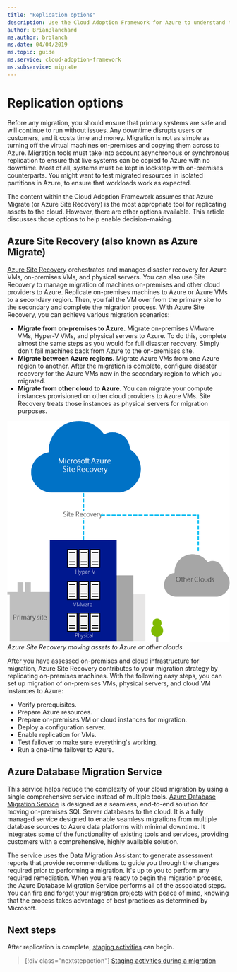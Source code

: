 ```yaml
---
title: "Replication options"
description: Use the Cloud Adoption Framework for Azure to understand the replication process and why you need replication for cloud migration.
author: BrianBlanchard
ms.author: brblanch
ms.date: 04/04/2019
ms.topic: guide
ms.service: cloud-adoption-framework
ms.subservice: migrate
---
```


# Replication options

Before any migration, you should ensure that primary systems are safe and will continue to run without issues. Any downtime disrupts users or customers, and it costs time and money. Migration is not as simple as turning off the virtual machines on-premises and copying them across to Azure. Migration tools must take into account asynchronous or synchronous replication to ensure that live systems can be copied to Azure with no downtime. Most of all, systems must be kept in lockstep with on-premises counterparts. You might want to test migrated resources in isolated partitions in Azure, to ensure that workloads work as expected.

The content within the Cloud Adoption Framework assumes that Azure Migrate (or Azure Site Recovery) is the most appropriate tool for replicating assets to the cloud. However, there are other options available. This article discusses those options to help enable decision-making.

## Azure Site Recovery (also known as Azure Migrate)

[Azure Site Recovery](https://docs.microsoft.com/azure/site-recovery/site-recovery-overview) orchestrates and manages disaster recovery for Azure VMs, on-premises VMs, and physical servers. You can also use Site Recovery to manage migration of machines on-premises and other cloud providers to Azure. Replicate on-premises machines to Azure or Azure VMs to a secondary region. Then, you fail the VM over from the primary site to the secondary and complete the migration process. With Azure Site Recovery, you can achieve various migration scenarios:

- **Migrate from on-premises to Azure.** Migrate on-premises VMware VMs, Hyper-V VMs, and physical servers to Azure. To do this, complete almost the same steps as you would for full disaster recovery. Simply don't fail machines back from Azure to the on-premises site.
- **Migrate between Azure regions.** Migrate Azure VMs from one Azure region to another. After the migration is complete, configure disaster recovery for the Azure VMs now in the secondary region to which you migrated.
- **Migrate from other cloud to Azure.** You can migrate your compute instances provisioned on other cloud providers to Azure VMs. Site Recovery treats those instances as physical servers for migration purposes.

![Azure Site Recovery](../../../_images/migrate/asr-replication-image.png)
*Azure Site Recovery moving assets to Azure or other clouds*

After you have assessed on-premises and cloud infrastructure for migration, Azure Site Recovery contributes to your migration strategy by replicating on-premises machines. With the following easy steps, you can set up migration of on-premises VMs, physical servers, and cloud VM instances to Azure:

- Verify prerequisites.
- Prepare Azure resources.
- Prepare on-premises VM or cloud instances for migration.
- Deploy a configuration server.
- Enable replication for VMs.
- Test failover to make sure everything's working.
- Run a one-time failover to Azure.

## Azure Database Migration Service

This service helps reduce the complexity of your cloud migration by using a single comprehensive service instead of multiple tools. [Azure Database Migration Service](https://docs.microsoft.com/azure/dms/dms-overview) is designed as a seamless, end-to-end solution for moving on-premises SQL Server databases to the cloud. It is a fully managed service designed to enable seamless migrations from multiple database sources to Azure data platforms with minimal downtime. It integrates some of the functionality of existing tools and services, providing customers with a comprehensive, highly available solution.

The service uses the Data Migration Assistant to generate assessment reports that provide recommendations to guide you through the changes required prior to performing a migration. It's up to you to perform any required remediation. When you are ready to begin the migration process, the Azure Database Migration Service performs all of the associated steps. You can fire and forget your migration projects with peace of mind, knowing that the process takes advantage of best practices as determined by Microsoft.

## Next steps

After replication is complete, [staging activities](./stage.md) can begin.

> [!div class="nextstepaction"]
> [Staging activities during a migration](./stage.md)
